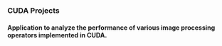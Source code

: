 ### CUDA Projects

#### Application to analyze the performance of various image processing operators implemented in CUDA.
